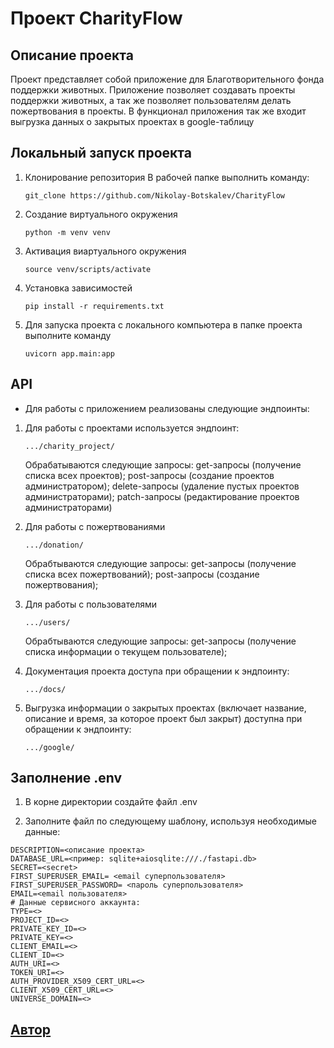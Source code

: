 # Проект CharityFlow

## Описание проекта

Проект представляет собой приложение для Благотворительного фонда поддержки животных.
Приложение позволяет создавать проекты поддержки животных, а так же позволяет пользователям делать пожертвования в проекты.
В функционал приложения так же входит выгрузка данных о закрытых проектах в google-таблицу


## Локальный запуск проекта

1. Клонирование репозитория
    В рабочей папке выполнить команду:
    ```
    git_clone https://github.com/Nikolay-Botskalev/CharityFlow
    ```

2. Создание виртуального окружения
    ```
    python -m venv venv
    ```

3. Активация виартуального окружения
    ```
    source venv/scripts/activate
    ```

4. Установка зависимостей
    ```
    pip install -r requirements.txt
    ```

5. Для запуска проекта с локального компьютера в папке проекта выполните команду
    ```
    uvicorn app.main:app
    ```

## API

* Для работы с приложением реализованы следующие эндпоинты:

1. Для работы с проектами используется эндпоинт:
    ```
    .../charity_project/
    ```
    Обрабатываются следующие запросы:
    get-запросы (получение списка всех проектов);
    post-запросы (создание проектов администратором);
    delete-запросы (удаление пустых проектов администраторами);
    patch-запросы (редактирование проектов администраторами)

2. Для работы с пожертвованиями
    ```
    .../donation/
    ```
    Обрабтываются следующие запросы:
    get-запросы (получение списка всех пожертвований);
    post-запросы (создание пожертвования);

3. Для работы с пользователями
    ```
    .../users/
    ```
    Обрабтываются следующие запросы:
    get-запросы (получение списка информации о текущем пользователе);

4. Документация проекта доступа при обращении к эндпоинту:
    ```
    .../docs/
    ```

5. Выгрузка информации о закрытых проектах (включает название, описание и время, за которое проект был закрыт) доступна при обращении к эндпоинту:
    ```
    .../google/
    ```

## Заполнение .env

1. В корне директории создайте файл .env

2. Заполните файл по следующему шаблону, используя необходимые данные:
```
DESCRIPTION=<описание проекта>
DATABASE_URL=<пример: sqlite+aiosqlite:///./fastapi.db>
SECRET=<secret>
FIRST_SUPERUSER_EMAIL= <email суперпользователя>
FIRST_SUPERUSER_PASSWORD= <пароль суперпользователя>
EMAIL=<email пользователя>
# Данные сервисного аккаунта:
TYPE=<>
PROJECT_ID=<>
PRIVATE_KEY_ID=<>
PRIVATE_KEY=<>
CLIENT_EMAIL=<>
CLIENT_ID=<>
AUTH_URI=<>
TOKEN_URI=<>
AUTH_PROVIDER_X509_CERT_URL=<>
CLIENT_X509_CERT_URL=<>
UNIVERSE_DOMAIN=<>
```


## [Автор](https://github.com/Nikolay-Botskalev)
